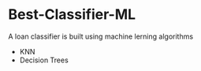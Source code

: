 # Best-Classifier-ML

A loan classifier is built using machine lerning algorithms
- KNN
- Decision Trees
